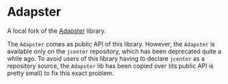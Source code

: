 # Adapster
A local fork of the [Adapster](https://github.com/arthur3486/adapster) library.

The `Adapster` comes as public API of this library. However, the `Adapster` is available only on the
`jcenter` repository, which has been deprecated quite a while ago. To avoid users of this library
having to declare `jcenter` as a repository source, the `Adapster` lib has been copied over (its public
API is pretty small) to fix this exact problem.
